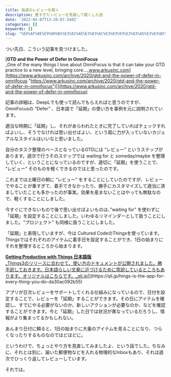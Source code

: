 ```yaml
---
title: 毎週のレビューを軽く
description: 重すぎたレビューを見直して軽くした話
date: '2022-04-07T13:20:07.540Z'
categories: []
keywords: []
slug: "%E6%AF%8E%E9%80%B1%E3%81%AE%E3%83%AC%E3%83%93%E3%83%A5%E3%83%BC%E3%82%92%E8%BB%BD%E3%81%8F"
---
```

つい先日、こういう記事を見つけました。

[**GTD and the Power of Defer in OmniFocus**  
_One of the many things I love about OmniFocus is that it can take your GTD practice to a new level, bringing core…_www.arkusinc.com](https://www.arkusinc.com/archive/2020/gtd-and-the-power-of-defer-in-omnifocus "https://www.arkusinc.com/archive/2020/gtd-and-the-power-of-defer-in-omnifocus")[](https://www.arkusinc.com/archive/2020/gtd-and-the-power-of-defer-in-omnifocus)

記事の詳細は、DeepLでも使って読んでもらえればと思うのですが、OmniFocusの “Defer” 、日本語で「延期」の使い方を事例を元に説明されています。

適当な時期に「延期」し、それがあらわれたときに完了していればチェックすればよいし、そうでなければ思い出せばよい、という肩に力が入っていないカジュアルなスタイルはいいなと思いました。

自分のタスク整理のベースとなっているGTDには “レビュー” というステップがあります。週次で行うそのステップでは waiting for と someday/maybe を整理していく、ということになっているのですが、適切に「延期」を使うことで、 “レビュー” そのものを軽くできるのではと思ったのです。

これまでは土曜日の朝に “レビュー” をすることにしていたのですが、レビューでやることが重すぎて、着手できなかったり、勝手にカスタマイズして適当に済ましていたことも多かったのが事実。効果を産まないことはやっても無駄なので、軽くすることにしました。

今すぐにできないもので後で思い出せばよいものは、”waiting for” を使わずに「延期」を設定することにしました。いわゆるリマインダーとして扱うことにしました。“プロジェクト” も同様に扱うことにしました。

「延期」と表現していますが、今は Cultured CodeのThingsを使っています。Thingsではそれぞれのアイテムに着手日を設定することができ、1日の始まりにそれを整理するところから始まります。

[**Getting Productive with Things 日本語版**  
_Things3のリリースに合わせて、使い方のドキュメントが公開されました。勝手訳しておきます。日本語らしい文章に近づけるために意訳しているところもあります。オリジナルはこちらです。_qli.jp](https://qli.jp/hings-is-the-app-for-every-thing-you-do-da30ac092b55 "https://qli.jp/hings-is-the-app-for-every-thing-you-do-da30ac092b55")[](https://qli.jp/hings-is-the-app-for-every-thing-you-do-da30ac092b55)

アプリが日次レビューをサポートしてくれる仕組みになっているので、日付を設定することで、レビューを「延期」することができます。その日にアイテムを確認し、すでにやる必要がないのか、新しいアクションが必要なのか、などを確認することができます。今と「延期」した日では状況が異なっているだろうし、情報がより集まってるかもしれない。

あんまり日付に頼ると、1日の始まりに大量のアイテムを見ることになり、つらくなったりするものなのでほどほどに。

というわけで、ちょっとやり方を見直してみましたよ、という話でした。ちなみに、それとは別に、届いた郵便物などを入れる物理的なInboxもあり、それは週次でひっくり返してレビューしています。

それでは。